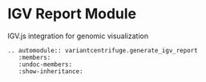 # IGV Report Module

IGV.js integration for genomic visualization

```{eval-rst}
.. automodule:: variantcentrifuge.generate_igv_report
   :members:
   :undoc-members:
   :show-inheritance:
```